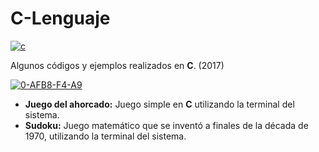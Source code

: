# C-Lenguaje

<a href="https://www.linkedin.com/in/acostasimon"><img src="https://i.ibb.co/TWv4k17/c.jpg" alt="c" border="0"></a>

Algunos códigos y ejemplos realizados en **C**. (2017)

<a href="https://www.linkedin.com/in/acostasimon"><img src="https://i.ibb.co/rFV3Mpv/0-AFB8-F4-A9.png" alt="0-AFB8-F4-A9" border="0"></a>

- **Juego del ahorcado:** Juego simple en **C** utilizando la terminal del sistema.
- **Sudoku:** Juego matemático que se inventó a finales de la década de 1970, utilizando la terminal del sistema.
